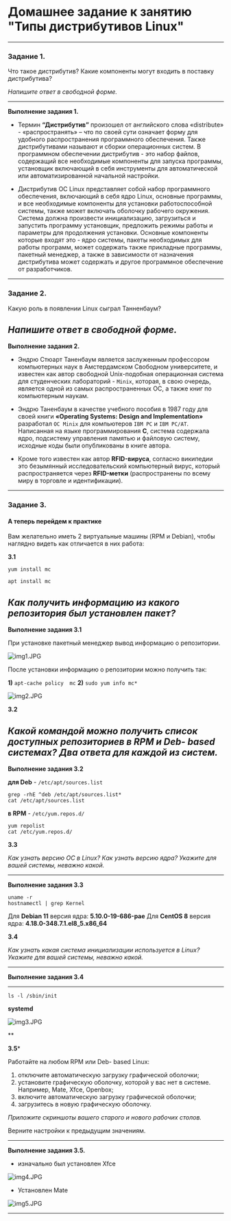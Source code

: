  # Домашнее задание к занятию "Типы дистрибутивов Linux"

---

### Задание 1.

Что такое дистрибутив? Какие компоненты могут входить в поставку дистрибутива?

*Напишите ответ в свободной форме.*

---
**Выполнение задания 1.**

* Термин **“Дистрибутив”**  произошел от английского слова «distribute» - «распространять» – что по своей сути означает форму для удобного распространения программного обеспечения. Также дистрибутивами называют и сборки операционных систем. В программном обеспечении дистрибутив - это набор файлов, содержащий все необходимые компоненты для запуска программы, установщик включающий в себя инструменты для автоматической или автоматизированной начальной настройки. 

* Дистрибутив ОС Linux представляет собой набор программного обеспечения, включающий в себя ядро Linux,  основные программы, и все необходимые компоненты для установки работоспособной системы, также может включать оболочку рабочего окружения. Система должна произвести инициализацию, загрузиться и запустить программу установщик, предложить режимы работы и параметры для продолжения установки. Основные компоненты которые входят это - ядро системы, пакеты необходимых для работы программ, может содержать также прикладные программы, пакетный менеджер, а также в зависимости от назначения дистрибутива может содержать и другое программное обеспечение от разработчиков. 


---

### Задание 2.

Какую роль в появлении Linux сыграл Танненбаум?

*Напишите ответ в свободной форме.*
---
**Выполнение задания 2.**

* Эндрю Стюарт Таненбаум является заслуженным профессором компьютерных наук в Амстердамском Свободном университете, и известен как автор свободной Unix-подобная операционная система для студенческих лабораторий - `Minix`, которая, в свою очередь, является одной из самых распространенных ОС,  а также книг по компьютерным наукам. 

* Эндрю Таненбаум в качестве учебного пособия в 1987 году для своей книги **«Operating Systems: Design and Implementation»** разработал `ОС Minix` для компьютеров `IBM PC` и `IBM PC/AT`. Написанная на языке программирования **C**, система содержала ядро, подсистему управления памятью и файловую систему, исходные коды были опубликованы в книге автора. 

* Кроме того известен как автор **RFID-вируса**, согласно википедии это  безымянный исследовательский компьютерный вирус, который распространяется через **RFID-метки** (распространены по всему миру в торговле и идентификации).




---

### Задание 3.


#### А теперь перейдем к практике

Вам желательно иметь 2 виртуальные машины (RPM и Debian), чтобы наглядно видеть как отличается в них работа:

**3.1**

`yum install mc`

`apt install mc`

*Как получить информацию из какого репозитория был установлен пакет?*
---
**Выполнение задания 3.1**

При установке пакетный менеджер вывод информацию о репозитории.

![img1.JPG](https://github.com/elekpow/netology/blob/main/linux-adm/images/img1.jpg)


После установки информацию о репозитории можно получить так:
   
  **1)** `apt-cache policy  mc`
  **2)** `sudo yum info mc*`


![img2.JPG](https://github.com/elekpow/netology/blob/main/linux-adm/images/img2.jpg)


**3.2**

*Какой командой можно получить список доступных репозиториев в RPM и Deb- based системах? Два ответа для каждой из систем.*
---
**Выполнение задания 3.2**


**для Deb**  -  `/etc/apt/sources.list` 

```
grep -rhE ^deb /etc/apt/sources.list*
cat /etc/apt/sources.list
```

**в RPM**  -  `/etc/yum.repos.d/`

```
yum repolist
cat /etc/yum.repos.d/
```
 
**3.3**

*Как узнать версию ОС в Linux? Как узнать версию ядра? Укажите для вашей системы, неважно какой.*

---
**Выполнение задания 3.3**
```
uname -r
hostnamectl | grep Kernel
```

Для **Debian 11** версия ядра:  **5.10.0-19-686-pae**
Для **CentOS 8**   версия ядра: **4.18.0-348.7.1.el8_5.x86_64**


**3.4**

*Как узнать какая система инициализации используется в Linux? Укажите для вашей системы, неважно какой.*

---
**Выполнение задания 3.4**

---

`ls -l /sbin/init`

**systemd**

![img3.JPG](https://github.com/elekpow/netology/blob/main/linux-adm/images/img3.jpg)



**


**3.5***

Работайте на любом RPM или Deb- based Linux:

1) отключите автоматическую загрузку графической оболочки;
2) установите графическую оболочку, которой у вас нет в системе. Например, Mate, Xfce, Openbox;
3) включите автоматическую загрузку графической оболочки;
4) загрузитесь в новую графическую оболочку.

*Приложите скриншоты вашего старого и нового рабочих столов.*

Верните настройки к предыдущим значениям.


---
**Выполнение задания 3.5.**

* изначально был установлен Xfce 

![img4.JPG](https://github.com/elekpow/netology/blob/main/linux-adm/images/img4.jpg)


* Установлен Mate

![img5.JPG](https://github.com/elekpow/netology/blob/main/linux-adm/images/img5.jpg)


---

